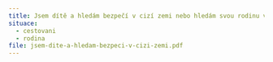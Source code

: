 ```yaml
---
title: Jsem dítě a hledám bezpečí v cizí zemi nebo hledám svou rodinu v Evropě
situace:
  - cestovani
  - rodina
file: jsem-dite-a-hledam-bezpeci-v-cizi-zemi.pdf
---
```

